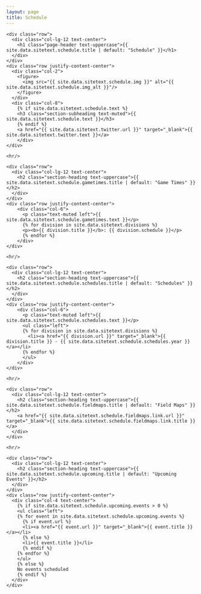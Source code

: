 ```yaml
---
layout: page
title: Schedule
---
```

<section class="page-section" id="{{ site.data.sitetext.schedule.section | default: "schedule" }}">
  <div class="container">

    <div class="row">
      <div class="col-lg-12 text-center">
        <h1 class="page-header text-uppercase">{{ site.data.sitetext.schedule.title | default: "Schedule" }}</h1>
      </div>
    </div>
    <div class="row justify-content-center">
      <div class="col-2">
        <figure>
          <img src="{{ site.data.sitetext.schedule.img }}" alt="{{ site.data.sitetext.schedule.img_alt }}"/>
        </figure>
      </div>
      <div class="col-8">    
        {% if site.data.sitetext.schedule.text %}
        <h3 class="section-subheading text-muted">{{ site.data.sitetext.schedule.text }}</h3>
        {% endif %}
        <a href="{{ site.data.sitetext.twitter.url }}" target="_blank">{{ site.data.sitetext.twitter.text }}</a>
        </div>
    </div>

    <hr/>

    <div class="row">
      <div class="col-lg-12 text-center">
        <h2 class="section-heading text-uppercase">{{ site.data.sitetext.schedule.gametimes.title | default: "Game Times" }}</h2>
      </div>
    </div>
    <div class="row justify-content-center">
        <div class="col-6">
          <p class="text-muted left">{{ site.data.sitetext.schedule.gametimes.text }}</p>
          {% for division in site.data.sitetext.divisions %}
          <p><b>{{ division.title }}</b>: {{ division.schedule }}</p>
          {% endfor %}
        </div>
    </div>

    <hr/>

    <div class="row">
      <div class="col-lg-12 text-center">
        <h2 class="section-heading text-uppercase">{{ site.data.sitetext.schedule.schedules.title | default: "Schedules" }}</h2>
      </div>
    </div>
    <div class="row justify-content-center">
        <div class="col-6">
          <p class="text-muted left">{{ site.data.sitetext.schedule.schedules.text }}</p>
          <ul class="left">
          {% for division in site.data.sitetext.divisions %}
            <li><a href="{{ division.url }}" target="_blank">{{ division.title }} - {{ site.data.sitetext.schedule.schedules.year }}</a></li>
          {% endfor %}
          </ul>
        </div>
    </div>

    <hr/> 

    <div class="row">
      <div class="col-lg-12 text-center">
        <h2 class="section-heading text-uppercase">{{ site.data.sitetext.schedule.fieldmaps.title | default: "Field Maps" }}</h2>
        <a href="{{ site.data.sitetext.schedule.fieldmaps.link.url }}" target="_blank">{{ site.data.sitetext.schedule.fieldmaps.link.title }}</a>
      </div>
    </div>

    <hr/>

    <div class="row">
      <div class="col-lg-12 text-center">
        <h2 class="section-heading text-uppercase">{{ site.data.sitetext.schedule.upcoming.title | default: "Upcoming Events" }}</h2>
      </div>
    </div>
    <div class="row justify-content-center">
      <div class="col-4 text-center">
        {% if site.data.sitetext.schedule.upcoming.events > 0 %}
        <ul class="left">
        {% for event in site.data.sitetext.schedule.upcoming.events %}
          {% if event.url %}
          <li><a href="{{ event.url }}" target="_blank">{{ event.title }}</a></li>
          {% else %}
          <li>{{ event.title }}</li>
          {% endif %}
        {% endfor %}
        </ul>
        {% else %}
        No events scheduled
        {% endif %}
      </div>
    </div>

  </div>
</section>
